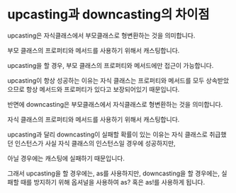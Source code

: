 upcasting과 downcasting의 차이점
========

upcasting은 자식클래스에서 부모클래스로 형변환하는 것을 의미합니다.        

부모 클래스의 프로퍼티와 메서드를 사용하기 위해서 캐스팅합니다.    

upcasting을 할 경우, 부모 클래스의 프로퍼티와 메서드에만 접근이 가능합니다.    

upcasting이 항상 성공하는 이유는 자식 클래스는 프로퍼티와 메서드를 모두 상속받았으므로 항상 메서드와 프로퍼티가 있다고 보장되어있기 때문입니다.                                               

반면에 downcasting은 부모클래스에서 자식클래스로 형변환하는 것을 의미합니다. 

자식 클래스의 프로퍼티와 메서드를 사용하기 위해서 캐스팅합니다.      

upcasting과 달리 downcasting이 실패할 확률이 있는 이유는 자식 클래스로 취급했던 인스턴스가 사실 자식 클래스의 인스턴스일 경우에 성공하지만,        

아닐 경우에는 캐스팅에 실패하기 때문입니다.     

그래서 upcasting을 할 경우에는, as를 사용하지만, downcasting을 할 경우에는, 실패할 때를 방지하기 위해 옵셔널을 사용하여 as? 혹은 as!를 사용하게 됩니다.






